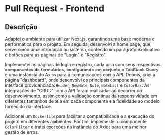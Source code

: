 # Pull Request - Frontend

## Descrição

Adaptei o ambiente para utilizar Next.js, garantindo uma base moderna e performática para o projeto. Em seguida, desenvolvi a home page, que serve como uma introdução ao sistema, contendo um parágrafo explicativo e botões para as páginas de "Login" e "Registro".

Implementei as páginas de login e registro, cada uma com seus respectivos componentes de formulários, configurando em conjunto o TanStack Query e uma instância do Axios para a comunicações com a API. Depois, criei a página "dashboard", onde desenvolvi os principais componentes da interface providenciada: `Header`, `NewNote`, `Note`, `NoteList` e `ColorBar`. As integrações de "CRUD" com a API foram realizadas ao decorrer do desenvolvimento, assim como a validação contínua da responsividade em diferentes tamanhos de tela em cada componente e a fidelidade ao modelo fornecido da interface.

Adicionei um `Dockerfile` para facilitar a compatibilidade e a execução do projeto em diferentes ambientes. Por fim, implementei o componente `ColorFilter` e tratei exceções na instância do Axios para uma melhor gestão de erros.
